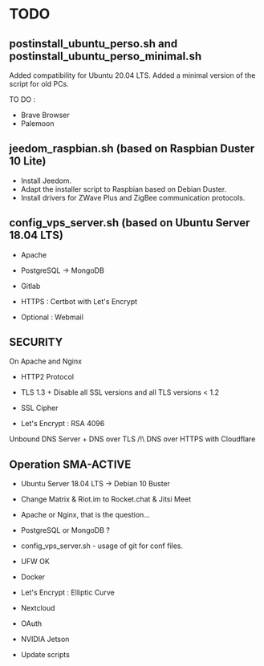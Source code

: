 # TODO

## postinstall_ubuntu_perso.sh and postinstall_ubuntu_perso_minimal.sh

Added compatibility for Ubuntu 20.04 LTS.
Added a minimal version of the script for old PCs.

TO DO :
* Brave Browser
* Palemoon

## jeedom_raspbian.sh (based on Raspbian Duster 10 Lite)

- Install Jeedom.
- Adapt the installer script to Raspbian based on Debian Duster.
- Install drivers for ZWave Plus and ZigBee communication protocols.

## config_vps_server.sh (based on Ubuntu Server 18.04 LTS)

- Apache
- PostgreSQL -> MongoDB

- Gitlab

- HTTPS : Certbot with Let's Encrypt

- Optional : Webmail

## SECURITY

On Apache and Nginx
- HTTP2 Protocol
- TLS 1.3 + Disable all SSL versions and all TLS versions < 1.2
- SSL Cipher

- Let's Encrypt : RSA 4096

Unbound DNS Server + DNS over TLS
/!\ DNS over HTTPS with Cloudflare

## Operation SMA-ACTIVE

- Ubuntu Server 18.04 LTS -> Debian 10 Buster
- Change Matrix & Riot.im to Rocket.chat & Jitsi Meet
- Apache or Nginx, that is the question...
- PostgreSQL or MongoDB ?
- config_vps_server.sh - usage of git for conf files.
- UFW OK

- Docker
- Let's Encrypt : Elliptic Curve
- Nextcloud
- OAuth
- NVIDIA Jetson
- Update scripts
